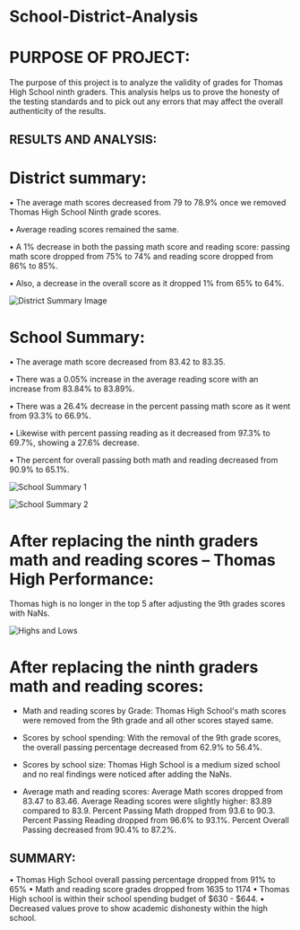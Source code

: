 # School-District-Analysis

# PURPOSE OF PROJECT:
The purpose of this project is to analyze the validity of grades for Thomas High School ninth graders. This analysis helps us to prove the honesty of the testing standards and to pick out any errors that may affect the overall authenticity of the results. 


## RESULTS AND ANALYSIS:
# District summary:
•	The average math scores decreased from 79 to 78.9% once we removed Thomas High School Ninth grade scores.

•	Average reading scores remained the same.

•	A 1% decrease in both the passing math score and reading score: passing math score dropped from 75% to 74% and reading score dropped from 86% to 85%.

•	Also, a decrease in the overall score as it dropped 1% from 65% to 64%.


![District Summary Image ](https://user-images.githubusercontent.com/104735724/169721453-c7db8a04-7370-4365-a4e6-f5d1a73663ad.jpg)



# School Summary: 
•	The average math score decreased from 83.42 to 83.35. 

•	There was a 0.05% increase in the average reading score with an increase from 83.84% to 83.89%. 

•	There was a 26.4% decrease in the percent passing math score as it went from 93.3% to 66.9%.

•	Likewise with percent passing reading as it decreased from 97.3% to 69.7%, showing a 27.6% decrease.

•	The percent for overall passing both math and reading decreased from 90.9% to 65.1%.



![School Summary 1](https://user-images.githubusercontent.com/104735724/169721637-9e939f49-168f-4680-99dd-bbe4ec0cf3c5.jpg)






![School Summary 2 ](https://user-images.githubusercontent.com/104735724/169721647-6fa8c669-14c0-4b28-a3a2-4c864b91605b.jpg)






# After replacing the ninth graders math and reading scores – Thomas High Performance:

Thomas high is no longer in the top 5 after adjusting the 9th grades scores with NaNs.




![Highs and Lows ](https://user-images.githubusercontent.com/104735724/169721656-2524e4bb-5c42-4ede-af5e-3485cd8a2380.jpg)



# After replacing the ninth graders math and reading scores:

- Math and reading scores by Grade:
 Thomas High School's math scores were removed from the 9th grade and all other scores stayed same.
 
- Scores by school spending:
 With the removal of the 9th grade scores, the overall passing percentage decreased from 62.9% to 56.4%.
 
- Scores by school size: 
Thomas High School is a medium sized school and no real findings were noticed after adding the NaNs.

- Average math and reading scores:
Average Math scores dropped from 83.47 to 83.46.
Average Reading scores were slightly higher: 83.89 compared to 83.9.
Percent Passing Math dropped from 93.6 to 90.3.
Percent Passing Reading dropped from 96.6% to 93.1%.
Percent  Overall Passing decreased from 90.4% to 87.2%.



## SUMMARY:

•	Thomas High School overall passing percentage dropped from 91% to 65%
•	Math and reading score grades dropped from 1635 to 1174 
•	Thomas High school is within their school spending budget of $630 - $644.
•	Decreased values prove to show academic dishonesty within the high school. 

